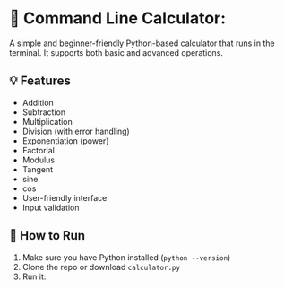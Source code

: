 # 🧮 Command Line Calculator:

A simple and beginner-friendly Python-based calculator that runs in the terminal. It supports both basic and advanced operations.

## 💡 Features

- Addition
- Subtraction
- Multiplication
- Division (with error handling)
- Exponentiation (power)
- Factorial
- Modulus
- Tangent
- sine
- cos
- User-friendly interface
- Input validation


## 🚀 How to Run

1. Make sure you have Python installed (`python --version`)
2. Clone the repo or download `calculator.py`
3. Run it:


